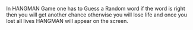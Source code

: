 In HANGMAN Game one has to Guess a Random word if the word is right then you will get another chance otherwise you will lose life and once you lost all lives HANGMAN will appear on the screen. 
